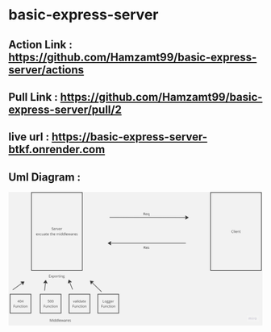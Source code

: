 # basic-express-server

## Action Link : https://github.com/Hamzamt99/basic-express-server/actions

## Pull Link : https://github.com/Hamzamt99/basic-express-server/pull/2

## live url : https://basic-express-server-btkf.onrender.com

## Uml Diagram :
![uml](./src/assets/uml.jpg)